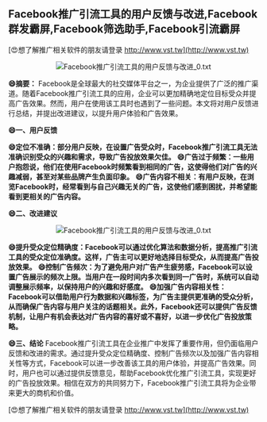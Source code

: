 ## **Facebook推广引流工具的用户反馈与改进,Facebook群发霸屏,Facebook筛选助手,Facebook引流霸屏**

[😍想了解推广相关软件的朋友请登录 http://www.vst.tw](http://www.vst.tw)

 <center><img src="https://vst.tw/MP4/tuiguang/png/7.png" alt="Facebook推广引流工具的用户反馈与改进_0.txt"></center>

**😄摘要：**
Facebook是全球最大的社交媒体平台之一，为企业提供了广泛的推广渠道。随着Facebook推广引流工具的应用，企业可以更加精确地定位目标受众并提高广告效果。然而，用户在使用该工具时也遇到了一些问题。本文将对用户反馈进行总结，并提出改进建议，以提升用户体验和广告效果。

**😄一、用户反馈**

**😄定位不准确：部分用户反映，在设置广告受众时，Facebook推广引流工具无法准确识别受众的兴趣和需求，导致广告投放效果欠佳。**
**😄广告过于频繁：一些用户抱怨说，他们在使用Facebook时频繁看到相同的广告，这使得他们对广告的兴趣减弱，甚至对某些品牌产生负面印象。**
**😄广告内容不相关：有用户反映，在浏览Facebook时，经常看到与自己兴趣无关的广告，这使他们感到困扰，并希望能看到更相关的广告内容。**

**😄二、改进建议**

 <center><img src="https://vst.tw/MP4/tuiguang/png/3.png" alt="Facebook推广引流工具的用户反馈与改进_0.txt"></center>

**😄提升受众定位精确度：Facebook可以通过优化算法和数据分析，提高推广引流工具的受众定位准确度。这样，广告主可以更好地选择目标受众，从而提高广告投放效果。**
**😄控制广告频次：为了避免用户对广告产生疲劳感，Facebook可以设置广告展示的频次上限。当用户在一段时间内多次看到同一广告时，系统可以自动调整展示频率，以保持用户的兴趣和好感度。**
**😄加强广告内容相关性：Facebook可以借助用户行为数据和兴趣标签，为广告主提供更准确的受众分析，从而确保广告内容与用户关注的话题相关。此外，Facebook还可以提供广告反馈机制，让用户有机会表达对广告内容的喜好或不喜好，以进一步优化广告投放策略。**

**😄三、结论**
Facebook推广引流工具在企业推广中发挥了重要作用，但仍面临用户反馈和改进的需求。通过提升受众定位精确度、控制广告频次以及加强广告内容相关性等方式，Facebook可以进一步改善该工具的用户体验，并提高广告效果。同时，用户也可以通过提供反馈意见，帮助Facebook优化推广引流工具，实现更好的广告投放效果。相信在双方的共同努力下，Facebook推广引流工具将为企业带来更大的商机和价值。

[😍想了解推广相关软件的朋友请登录 http://www.vst.tw](http://www.vst.tw)



